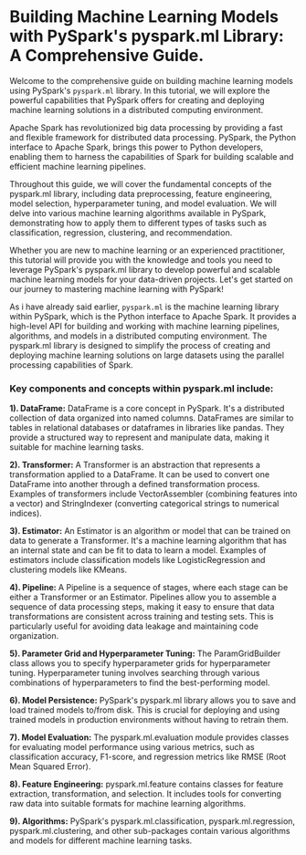 # **Building Machine Learning Models with PySpark's pyspark.ml Library: A Comprehensive Guide.** 

Welcome to the comprehensive guide on building machine learning models using PySpark's ```pyspark.ml``` library. In this tutorial, we will explore the powerful capabilities that PySpark offers for creating and deploying machine learning solutions in a distributed computing environment.


Apache Spark has revolutionized big data processing by providing a fast and flexible framework for distributed data processing. PySpark, the Python interface to Apache Spark, brings this power to Python developers, enabling them to harness the capabilities of Spark for building scalable and efficient machine learning pipelines.


Throughout this guide, we will cover the fundamental concepts of the pyspark.ml library, including data preprocessing, feature engineering, model selection, hyperparameter tuning, and model evaluation. We will delve into various machine learning algorithms available in PySpark, demonstrating how to apply them to different types of tasks such as classification, regression, clustering, and recommendation.


Whether you are new to machine learning or an experienced practitioner, this tutorial will provide you with the knowledge and tools you need to leverage PySpark's pyspark.ml library to develop powerful and scalable machine learning models for your data-driven projects. Let's get started on our journey to mastering machine learning with PySpark! 


As i have already said earlier, ```pyspark.ml``` is the machine learning library within PySpark, which is the Python interface to Apache Spark. It provides a high-level API for building and working with machine learning pipelines, algorithms, and models in a distributed computing environment. The pyspark.ml library is designed to simplify the process of creating and deploying machine learning solutions on large datasets using the parallel processing capabilities of Spark.


### **Key components and concepts within pyspark.ml include:**

**1). DataFrame:**
DataFrame is a core concept in PySpark. It's a distributed collection of data organized into named columns. DataFrames are similar to tables in relational databases or dataframes in libraries like pandas. They provide a structured way to represent and manipulate data, making it suitable for machine learning tasks.

**2). Transformer:**
A Transformer is an abstraction that represents a transformation applied to a DataFrame. It can be used to convert one DataFrame into another through a defined transformation process. Examples of transformers include VectorAssembler (combining features into a vector) and StringIndexer (converting categorical strings to numerical indices).

**3). Estimator:**
An Estimator is an algorithm or model that can be trained on data to generate a Transformer. It's a machine learning algorithm that has an internal state and can be fit to data to learn a model. Examples of estimators include classification models like LogisticRegression and clustering models like KMeans.

**4). Pipeline:**
A Pipeline is a sequence of stages, where each stage can be either a Transformer or an Estimator. Pipelines allow you to assemble a sequence of data processing steps, making it easy to ensure that data transformations are consistent across training and testing sets. This is particularly useful for avoiding data leakage and maintaining code organization.

**5). Parameter Grid and Hyperparameter Tuning:**
The ParamGridBuilder class allows you to specify hyperparameter grids for hyperparameter tuning. Hyperparameter tuning involves searching through various combinations of hyperparameters to find the best-performing model.

**6). Model Persistence:**
PySpark's pyspark.ml library allows you to save and load trained models to/from disk. This is crucial for deploying and using trained models in production environments without having to retrain them.

**7). Model Evaluation:**
The pyspark.ml.evaluation module provides classes for evaluating model performance using various metrics, such as classification accuracy, F1-score, and regression metrics like RMSE (Root Mean Squared Error).

**8). Feature Engineering:**
pyspark.ml.feature contains classes for feature extraction, transformation, and selection. It includes tools for converting raw data into suitable formats for machine learning algorithms.

**9). Algorithms:**
PySpark's pyspark.ml.classification, pyspark.ml.regression, pyspark.ml.clustering, and other sub-packages contain various algorithms and models for different machine learning tasks.

